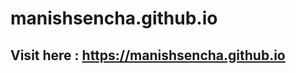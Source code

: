 # manishsencha.github.io
## Visit here : <a href="https://manishsencha.github.io" target="_blank">https://manishsencha.github.io</a>
